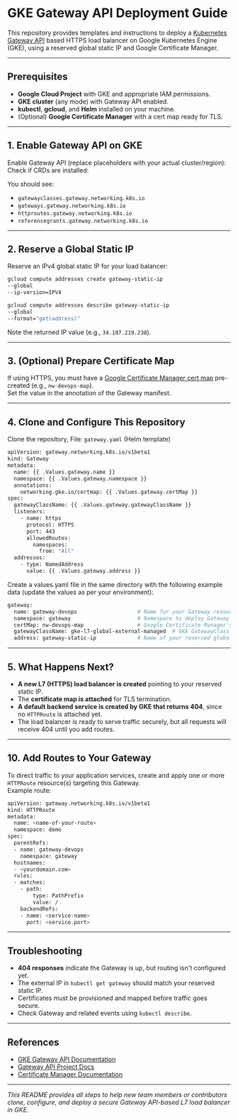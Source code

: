 # GKE Gateway API Deployment Guide

This repository provides templates and instructions to deploy a [Kubernetes Gateway API](https://gateway-api.sigs.k8s.io/) based HTTPS load balancer on Google Kubernetes Engine (GKE), using a reserved global static IP and Google Certificate Manager.

---

## Prerequisites

- **Google Cloud Project** with GKE and appropriate IAM permissions.
- **GKE cluster** (any mode) with Gateway API enabled.
- **kubectl**, **gcloud**, and **Helm** installed on your machine.
- (Optional) **Google Certificate Manager** with a cert map ready for TLS.

---

## 1. Enable Gateway API on GKE

Enable Gateway API (replace placeholders with your actual cluster/region):  
Check if CRDs are installed:

You should see:  
- `gatewayclasses.gateway.networking.k8s.io`
- `gateways.gateway.networking.k8s.io`
- `httproutes.gateway.networking.k8s.io`
- `referencegrants.gateway.networking.k8s.io`

---

## 2. Reserve a Global Static IP

Reserve an IPv4 global static IP for your load balancer:
```bash
gcloud compute addresses create gateway-static-ip
--global
--ip-version=IPV4

gcloud compute addresses describe gateway-static-ip
--global
--format="get(address)"
```  
Note the returned IP value (e.g., `34.107.219.238`).

---

## 3. (Optional) Prepare Certificate Map

If using HTTPS, you must have a [Google Certificate Manager cert map](https://cloud.google.com/certificate-manager/docs/certificate-maps) pre-created (e.g., `nw-devops-map`).  
Set the value in the annotation of the Gateway manifest.

---

## 4. Clone and Configure This Repository

Clone the repository, File: `gateway.yaml` (Helm template)

```bash
apiVersion: gateway.networking.k8s.io/v1beta1
kind: Gateway
metadata:
  name: {{ .Values.gateway.name }}
  namespace: {{ .Values.gateway.namespace }}
  annotations:
    networking.gke.io/certmap: {{ .Values.gateway.certMap }}
spec:
  gatewayClassName: {{ .Values.gateway.gatewayClassName }}
  listeners:
    - name: https
      protocol: HTTPS
      port: 443
      allowedRoutes:
        namespaces:
          from: "All"
  addresses:
    - type: NamedAddress
      value: {{ .Values.gateway.address }}

```
Create a values.yaml file in the same directory with the following example data (update the values as per your environment):
```bash
gateway:
  name: gateway-devops                   # Name for your Gateway resource
  namespace: gateway                     # Namespace to deploy Gateway
  certMap: nw-devops-map                 # Google Certificate Manager's cert map name
  gatewayClassName: gke-l7-global-external-managed  # GKE GatewayClass
  address: gateway-static-ip             # Name of your reserved global static IP address
```

---

## 5. What Happens Next?

- **A new L7 (HTTPS) load balancer is created** pointing to your reserved static IP.
- The **certificate map is attached** for TLS termination.
- **A default backend service is created by GKE that returns 404**, since no `HTTPRoute` is attached yet.
- The load balancer is ready to serve traffic securely, but all requests will receive 404 until you add routes.

---

## 10. Add Routes to Your Gateway

To direct traffic to your application services, create and apply one or more `HTTPRoute` resource(s) targeting this Gateway.  
Example route:
```bash
apiVersion: gateway.networking.k8s.io/v1beta1
kind: HTTPRoute
metadata:
  name: <name-of-your-route>
  namespace: demo
spec:
  parentRefs:
  - name: gateway-devops
    namespace: gateway
  hostnames:
  - <yourdomain.com>
  rules:
  - matches:
    - path:
        type: PathPrefix
        value: /
    backendRefs:
    - name: <service-name>
      port: <service.port>

```
---

## Troubleshooting

- **404 responses** indicate the Gateway is up, but routing isn't configured yet.
- The external IP in `kubectl get gateway` should match your reserved static IP.
- Certificates must be provisioned and mapped before traffic goes secure.
- Check Gateway and related events using `kubectl describe`.

---

## References

- [GKE Gateway API Documentation](https://cloud.google.com/kubernetes-engine/docs/how-to/deploying-gateways)
- [Gateway API Project Docs](https://gateway-api.sigs.k8s.io/guides/)
- [Certificate Manager Documentation](https://cloud.google.com/certificate-manager/docs/)

---

_This README provides all steps to help new team members or contributors clone, configure, and deploy a secure Gateway API-based L7 load balancer in GKE._
